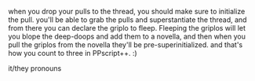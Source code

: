 when you drop your pulls to the thread, you should make sure to initialize the pull. you'll be able to grab the pulls and superstantiate the thread, and from there you can declare the griplo to fleep. Fleeping the griplos will let you blope the deep-doops and add them to a novella, and then when you pull the griplos from the novella they'll be pre-superinitialized. 
and that's how you count to three in PPscript++. :)

it/they pronouns

<!---
Tearany/Tearany is a ✨ special ✨ repository because its `README.md` (this file) appears on your GitHub profile.
You can click the Preview link to take a look at your changes.
--->
